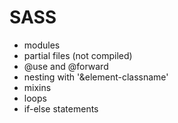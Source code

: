 # SASS

- modules
- partial files (not compiled)
- @use and @forward
- nesting with '&element-classname'
- mixins
- loops
- if-else statements
